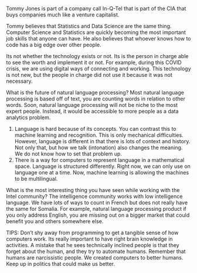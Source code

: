Tommy Jones is part of a company call In-Q-Tel that is part of the CIA that buys companies much like a venture capitalist. 

Tommy believes that Statistics and Data Science are the same thing. Computer Science and Statistics are quickly becoming the most important job skills that anyone can have. He also believes that whoever knows how to code has a big edge over other people. 

Its not whether the technology exists or not. Its is the person in charge able to see the worth and implement it or not. For example, during this COVID crisis, we are using digital ways of connecting and working. This technology is not new, but the people in charge did not use it because it was not necessary.

What is the future of natural language processing?
Most natural language processing is based off of text, you are counting words in relation to other words. Soon, natural language processing will not be niche to the most expert people. Instead, it would be accessible to more people as a data analytics problem. 

1.	Language is hard because of its concepts. You can contrast this to machine learning and recognition. This is only mechanical difficulties. However, language is different in that there is lots of context and history. Not only that, but how we talk (intonation) also changes the meaning. We do not know how to set that problem up. 
2.	There is a way for computers to represent language in a mathematical space. Language is structured differently. Right now, we can only use on language one at a time. Now, machine learning is allowing the machines to be multilingual. 

What is the most interesting thing you have seen while working with the Intel community?
The intelligence community works with low intelligence language. We have lots of ways to count in French but does not really have the same for Somalia. For example, natural language processing product if you only address English, you are missing out on a bigger market that could benefit you and others somewhere else. 

TIPS:
Don’t shy away from programming to get a tangible sense of how computers work.
Its really important to have right brain knowledge in activities. A mistake that he sees technically inclined people is that they forget about the human, and they try to automate humans. Remember that humans are narcissistic people. We created computers to better humans. Keep up in politics that could make us better. 
